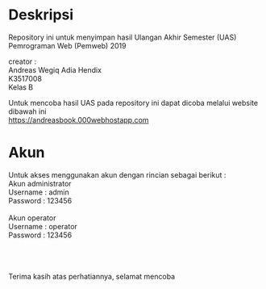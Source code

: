 # Deskripsi
Repository ini untuk menyimpan hasil Ulangan Akhir Semester (UAS) Pemrograman Web (Pemweb) 2019

creator		: <br />
Andreas Wegiq Adia Hendix <br />
K3517008 <br />
Kelas B <br />

Untuk mencoba hasil UAS pada repository ini dapat dicoba melalui website dibawah ini <br />
https://andreasbook.000webhostapp.com  <br />

# Akun
Untuk akses menggunakan akun dengan rincian sebagai berikut : <br />
Akun administrator <br />
Username			: admin <br />
Password			: 123456 <br />
<br />
Akun operator <br />
Username			: operator <br />
Password			: 123456 <br />


<br /><br />
<br />
Terima kasih atas perhatiannya, selamat mencoba<br />
